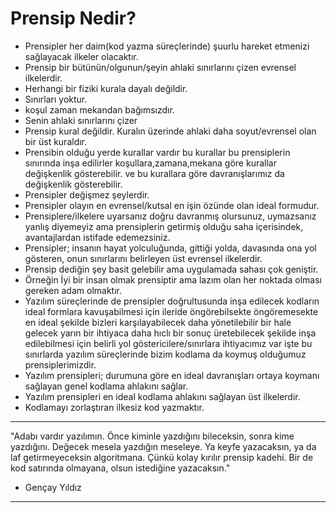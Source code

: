 # Prensip Nedir?
- Prensipler her daim(kod yazma süreçlerinde) şuurlu hareket etmenizi sağlayacak ilkeler olacaktır.
- Prensip bir bütünün/olgunun/şeyin ahlaki sınırlarını çizen evrensel ilkelerdir.
- Herhangi bir fiziki kurala dayalı değildir.
- Sınırları yoktur.
- koşul zaman mekandan bağımsızdır.
- Senin ahlaki sınırlarını çizer
- Prensip kural değildir. Kuralın üzerinde ahlaki daha soyut/evrensel olan bir üst kuraldır.
- Prensibin olduğu yerde kurallar vardır bu kurallar bu prensiplerin sınırında inşa edilirler koşullara,zamana,mekana göre kurallar değişkenlik gösterebilir. ve bu kurallara göre davranışlarımız da değişkenlik gösterebilir.
- Prensipler değişmez şeylerdir.
- Prensipler olayın en evrensel/kutsal en işin özünde olan ideal formudur.
- Prensiplere/ilkelere uyarsanız doğru davranmış olursunuz, uymazsanız yanlış diyemeyiz ama prensiplerin getirmiş olduğu saha içerisindek, avantajlardan istifade edemezsiniz. 
- Prensipler; insanın hayat yolculuğunda, gittiği yolda, davasında ona yol gösteren, onun sınırlarını belirleyen üst evrensel ilkelerdir.
- Prensip dediğin şey basit gelebilir ama uygulamada sahası çok geniştir.
- Örneğin İyi bir insan olmak prensiptir ama lazım olan her noktada olması gereken adam olmaktır. 
- Yazılım süreçlerinde de prensipler doğrultusunda inşa edilecek kodların ideal formlara kavuşabilmesi için ileride öngörebilsekte öngöremesekte en ideal şekilde bizleri karşılayabilecek daha yönetilebilir bir hale gelecek yarın bir ihtiyaca daha hıclı bir sonuç üretebilecek şekilde inşa edilebilmesi için belirli yol göstericilere/sınırlara ihtiyacımız var işte bu sınırlarda yazılım süreçlerinde bizim kodlama da koymuş olduğumuz prensiplerimizdir. 
- Yazılım prensipleri; durumuna göre en ideal davranışları ortaya koymanı sağlayan genel kodlama ahlakını sağlar.
- Yazılım prensipleri en ideal kodlama ahlakını sağlayan üst ilkelerdir.
- Kodlamayı zorlaştıran ilkesiz kod yazmaktır.

***
"Adabı vardır yazılımın. Önce kiminle yazdığını bileceksin, sonra kime yazdığını. Değecek mesela yazdığın meseleye. Ya keyfe yazacaksın, ya da laf getirmeyeceksin algoritmana. Çünkü kolay kırılır prensip kadehi. Bir de kod satırında olmayana, olsun istediğine yazacaksın."

- Gençay Yıldız 
***
